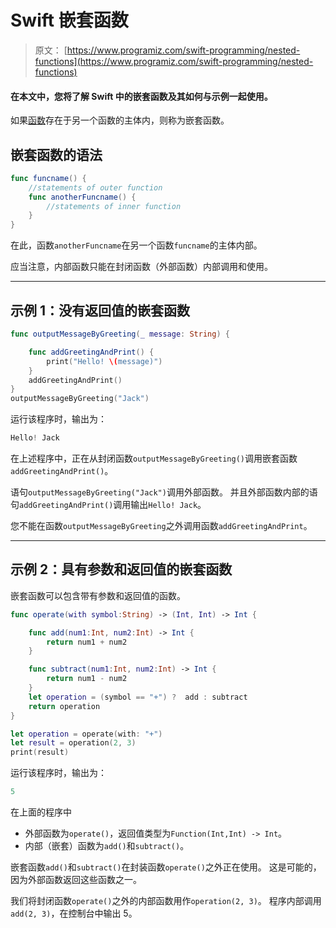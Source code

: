 # Swift 嵌套函数

> 原文： [https://www.programiz.com/swift-programming/nested-functions](https://www.programiz.com/swift-programming/nested-functions)

#### 在本文中，您将了解 Swift 中的嵌套函数及其如何与示例一起使用。

如果[函数](/swift-programming/functions "Swift functions")存在于另一个函数的主体内，则称为嵌套函数。

## 嵌套函数的语法

```swift
func funcname() {
    //statements of outer function
    func anotherFuncname() {
        //statements of inner function
    }
}

```

在此，函数`anotherFuncname`在另一个函数`funcname`的主体内部。

应当注意，内部函数只能在封闭函数（外部函数）内部调用和使用。

* * *

## 示例 1：没有返回值的嵌套函数

```swift
func outputMessageByGreeting(_ message: String) {

    func addGreetingAndPrint() {
        print("Hello! \(message)")
    }
    addGreetingAndPrint()
}
outputMessageByGreeting("Jack") 
```

运行该程序时，输出为：

```swift
Hello! Jack
```

在上述程序中，正在从封闭函数`outputMessageByGreeting()`调用嵌套函数`addGreetingAndPrint()`。

语句`outputMessageByGreeting("Jack")`调用外部函数。 并且外部函数内部的语句`addGreetingAndPrint()`调用输出`Hello! Jack`。

您不能在函数`outputMessageByGreeting`之外调用函数`addGreetingAndPrint`。

* * *

## 示例 2：具有参数和返回值的嵌套函数

嵌套函数可以包含带有参数和返回值的函数。

```swift
func operate(with symbol:String) -> (Int, Int) -> Int {

    func add(num1:Int, num2:Int) -> Int {
        return num1 + num2
    }

    func subtract(num1:Int, num2:Int) -> Int {
        return num1 - num2
    }
    let operation = (symbol == "+") ?  add : subtract
    return operation
}

let operation = operate(with: "+")
let result = operation(2, 3)
print(result) 
```

运行该程序时，输出为：

```swift
5
```

在上面的程序中

*   外部函数为`operate()`，返回值类型为`Function(Int,Int) -> Int`。
*   内部（嵌套）函数为`add()`和`subtract()`。

嵌套函数`add()`和`subtract()`在封装函数`operate()`之外正在使用。 这是可能的，因为外部函数返回这些函数之一。

我们将封闭函数`operate()`之外的内部函数用作`operation(2, 3)`。 程序内部调用`add(2, 3)`，在控制台中输出 5。